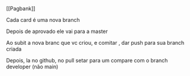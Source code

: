 [[Pagbank]]

Cada card é uma nova branch

Depois de aprovado ele vai para a master

Ao subit a nova branc que vc criou, e comitar , dar push para sua branch criada

Depois, la no github, no pull setar para um compare com o branch developer (não main)